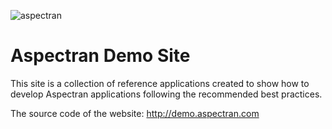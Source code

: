 ![aspectran](http://www.aspectran.com/images/header_aspectran.png)

# Aspectran Demo Site
This site is a collection of reference applications created to show how to develop Aspectran applications following the recommended best practices.

The source code of the website: http://demo.aspectran.com
